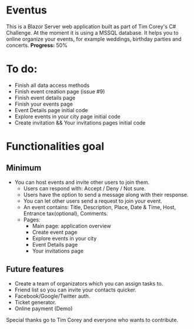 # Eventus
This is a Blazor Server web application built as part of Tim Corey's C# Challenge. At the moment it is using a MSSQL database.
It helps you to online organize your events, for example weddings, birthday parties and concerts.
__Progress:__ 50%

# To do:
- Finish all data access methods
- Finish event creation page (issue #9)
- Finish event details page
- Finish your events page
- Event Details page initial code
- Explore events in your city page initial code
- Create invitation && Your invitations pages initial code


# Functionalities goal
## Minimum
- You can host events and invite other users to join them. 
  - Users can respond with: Accept / Deny / Not sure.
  - Users have the option to send a message along with their response.
  - You can let other users send a request to join your event. 
  - An event contains: Title, Description, Place, Date & Time, Host, Entrance tax(optional), Comments.
  - Pages:
    - Main page: application overview
    - Create event page
    - Explore events in your city
    - Event Details page
    - Your invitations page
  
## Future features
-  Create a team of organizators which you can assign tasks to.
-  Friend list so you can invite your contacts quicker.
-  Facebook/Google/Twitter auth.
-  Ticket generator.
-  Online payment (Demo)

Special thanks go to Tim Corey and everyone who wants to contribute.

